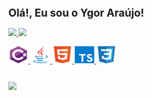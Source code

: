 ## Olá!, Eu  sou o Ygor Araújo!

<div>
  <a href="http://github.com/AraujoYgor">
  <img height="180em" src="https://github-readme-stats.vercel.app/api?username=AraujoYgor&show_icons=true&theme=highcontrast&include_all_commits=true$count_private=true"/>
  <img height="180em" src="https://github-readme-stats.vercel.app/api/top-langs/?username=AraujoYgor&layout-compact&langs_count-16&theme=highcontras"/>
  <br>
  </div>
  <div staly="display: inline_block">
  <br>
    <img aling="center" alt="Rafa-Csahrp" height="35" width="40" src="https://raw.githubusercontent.com/devicons/devicon/master/icons/csharp/csharp-original.svg">
    <img aling="center" alt="Rafa-Java" height="35" width="40" src="https://raw.githubusercontent.com/devicons/devicon/master/icons/java/java-original.svg">
    <img aling="center" alt="Rafa-HTML" height="35" width="40" src="https://raw.githubusercontent.com/devicons/devicon/master/icons/html5/html5-original.svg">
    <img aling="center" alt="Rafa-Ts" height="35" width="40" src="https://raw.githubusercontent.com/devicons/devicon/master/icons/typescript/typescript-plain.svg">
    <img aling="center" alt="Rafa-CSS" height="35" width="40" src="https://raw.githubusercontent.com/devicons/devicon/master/icons/css3/css3-original.svg">
  </div>
  <br>
  <br>
  <div>
    <a href="https://www.linkedin.com/in/ygor-araújo-453328178" target="_blank"><img src="https://img.shields.io/badge/-LinkedIn-%230077B5?style=for-the-badge&logo=linkedin&logoColor=white" target="_blank"></a>
  </div>
